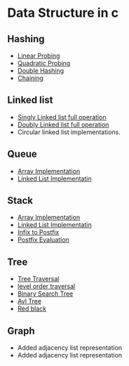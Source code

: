 # Data Structure in c

## Hashing
* [Linear Probing](https://github.com/amit2rockon/Data-Structure-in-C/blob/master/Hashing/linear%20probing.c)
* [Quadratic Probing](https://github.com/amit2rockon/Data-Structure-in-C/blob/master/Hashing/quadratic%20probing.c)
* [Double Hashing](https://github.com/amit2rockon/Data-Structure-in-C/blob/master/Hashing/double%20hashing.c)
* [Chaining](https://github.com/amit2rockon/Data-Structure-in-C/blob/master/Hashing/chaining.c)

## Linked list
* [Singly Linked list full operation](https://github.com/amit2rockon/Data-Structure-in-C/blob/master/linked%20list/linkedlist.c)
* [Doubly Linked list full operation](https://github.com/amit2rockon/Data-Structure-in-C/blob/master/linked%20list/doublylinkedlist.c)
* Circular linked list implementations.

## Queue
* [Array Implementation](https://github.com/amit2rockon/Data-Structure-in-C/blob/master/queue/queueUsingArray.c)
* [Linked List Implementatin](https://github.com/amit2rockon/Data-Structure-in-C/blob/master/queue/queueUsingLinkedList.c)

## Stack
* [Array Implementation](https://github.com/amit2rockon/Data-Structure-in-C/blob/master/stack/stack.c)
* [Linked List Implementatin](https://github.com/amit2rockon/Data-Structure-in-C/blob/master/stack/stackUsingLinkedList.c)
* [Infix to Postfix](https://github.com/amit2rockon/Data-Structure-in-C/blob/master/stack/infixtopostfix.c)
* [Postfix Evaluation](https://github.com/amit2rockon/Data-Structure-in-C/blob/master/stack/evaluatePostfix.c)

## Tree
* [Tree Traversal](https://github.com/amit2rockon/Data-Structure-in-C/blob/master/tree/TreeTraversal.c)
* [level order traversal](https://github.com/amit2rockon/Data-Structure-in-C/blob/master/tree/LevelOrderTraversal.cpp)
* [Binary Search Tree](https://github.com/amit2rockon/Data-Structure-in-C/blob/master/tree/bst.c)
* [Avl Tree](https://github.com/amit2rockon/Data-Structure-in-C/blob/master/tree/avl.c)
* [Red black](https://github.com/amit2rockon/Data-Structure-in-C/blob/master/tree/redblacktree.c)

## Graph 
* Added adjacency list representation
* Added adjacency list representation
